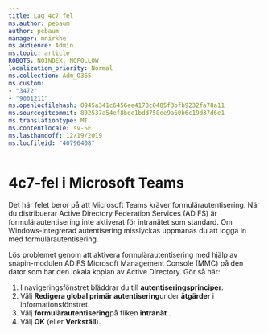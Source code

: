 ```yaml
---
title: Lag 4c7 fel
ms.author: pebaum
author: pebaum
manager: mnirkhe
ms.audience: Admin
ms.topic: article
ROBOTS: NOINDEX, NOFOLLOW
localization_priority: Normal
ms.collection: Adm_O365
ms.custom:
- "3472"
- "9001211"
ms.openlocfilehash: 0945a341c6456ee4178c0485f3bfb9232fa78a11
ms.sourcegitcommit: 802537a54ef8bde1bdd758ee9a60b6c19d37d6e1
ms.translationtype: MT
ms.contentlocale: sv-SE
ms.lasthandoff: 12/19/2019
ms.locfileid: "40796408"
---
```

# <a name="4c7-error-in-microsoft-teams"></a>4c7-fel i Microsoft Teams

Det här felet beror på att Microsoft Teams kräver formulärautentisering. När du distribuerar Active Directory Federation Services (AD FS) är formulärautentisering inte aktiverat för intranätet som standard. Om Windows-integrerad autentisering misslyckas uppmanas du att logga in med formulärautentisering.

Lös problemet genom att aktivera formulärautentisering med hjälp av snapin-modulen AD FS Microsoft Management Console (MMC) på den dator som har den lokala kopian av Active Directory. Gör så här: 

1. I navigeringsfönstret bläddrar du till **autentiseringsprinciper**.
2. Välj **Redigera global primär autentisering**under **åtgärder** i informationsfönstret.
3. Välj **formulärautentisering**på fliken **intranät** .
4. Välj **OK** (eller **Verkställ**).